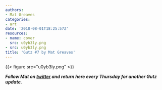 ```yaml
---
authors:
- Mat Greaves
categories:
- art
date: '2018-08-01T18:25:57Z'
resources:
- name: cover
  src: u0yb3ly.png
- src: u0yb3ly.png
title: 'Gutz #7 by Mat Greaves'
---
```

{{< figure src="u0yb3ly.png" >}}

**_Follow Mat on [twitter](https://twitter.com/matgreaves "") and return here every Thursday for another Gutz update._**